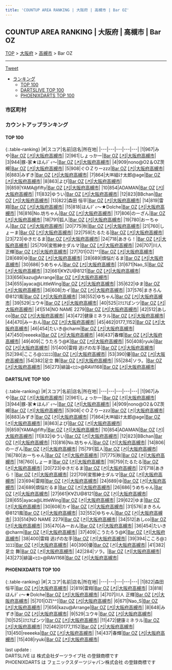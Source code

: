 ```yaml
---
title: 'COUNTUP AREA RANKING | 大阪府 | 高槻市 | Bar OZ'
---
```

## COUNTUP AREA RANKING | 大阪府 | 高槻市 | Bar OZ

[TOP](/darts/rank/) > [大阪府](/darts/rank/大阪府/) > [高槻市](/darts/rank/大阪府/高槻市/) > Bar OZ

___

<a href="https://twitter.com/share?ref_src=twsrc%5Etfw" data-text="COUNTUP AREA RANKING | 大阪府高槻市Bar OZ" class="twitter-share-button" data-hashtags="DARTSLIVE,PHOENIXDARTS,darts,ダーツ" data-show-count="false">Tweet</a>

* [ランキング](#カウントアップランキング)
    * [TOP 100](#top-100)
    * [DARTSLIVE TOP 100](#dartslive-top-100)
    * [PHOENIXDARTS TOP 100](#phoenixdarts-top-100)

### 市区町村

<ul>

</ul>

### カウントアップランキング

#### TOP 100



{:.table-ranking}
|#|スコア|名前|店名|所在地|
|---|---|---|---|---|
|1|967|<span class="rank-name-dl">みや</span>|<a href="/darts/rank/shops/0668b9bd9be015fa0d9b047a20a7ba1e.html">Bar OZ</a> <a href="https://search.dartslive.com/jp/shop/0668b9bd9be015fa0d9b047a20a7ba1e">[↗]</a>|<a href="/darts/rank/大阪府/高槻市">大阪府高槻市</a>|
|2|961|<span class="rank-name-dl">しょっかー</span>|<a href="/darts/rank/shops/0668b9bd9be015fa0d9b047a20a7ba1e.html">Bar OZ</a> <a href="https://search.dartslive.com/jp/shop/0668b9bd9be015fa0d9b047a20a7ba1e">[↗]</a>|<a href="/darts/rank/大阪府/高槻市">大阪府高槻市</a>|
|3|944|<span class="rank-name-dl">豚-家★ほんﾃﾞｨ～</span>|<a href="/darts/rank/shops/0668b9bd9be015fa0d9b047a20a7ba1e.html">Bar OZ</a> <a href="https://search.dartslive.com/jp/shop/0668b9bd9be015fa0d9b047a20a7ba1e">[↗]</a>|<a href="/darts/rank/大阪府/高槻市">大阪府高槻市</a>|
|4|909|<span class="rank-name-dl">nono@O2＆OZ茨槻</span>|<a href="/darts/rank/shops/0668b9bd9be015fa0d9b047a20a7ba1e.html">Bar OZ</a> <a href="https://search.dartslive.com/jp/shop/0668b9bd9be015fa0d9b047a20a7ba1e">[↗]</a>|<a href="/darts/rank/大阪府/高槻市">大阪府高槻市</a>|
|5|908|<span class="rank-name-dl">ぐＯＺりーzzz</span>|<a href="/darts/rank/shops/0668b9bd9be015fa0d9b047a20a7ba1e.html">Bar OZ</a> <a href="https://search.dartslive.com/jp/shop/0668b9bd9be015fa0d9b047a20a7ba1e">[↗]</a>|<a href="/darts/rank/大阪府/高槻市">大阪府高槻市</a>|
|6|883|<span class="rank-name-dl">みずき</span>|<a href="/darts/rank/shops/0668b9bd9be015fa0d9b047a20a7ba1e.html">Bar OZ</a> <a href="https://search.dartslive.com/jp/shop/0668b9bd9be015fa0d9b047a20a7ba1e">[↗]</a>|<a href="/darts/rank/大阪府/高槻市">大阪府高槻市</a>|
|7|864|<span class="rank-name-dl">大襾組け太郎@age</span>|<a href="/darts/rank/shops/0668b9bd9be015fa0d9b047a20a7ba1e.html">Bar OZ</a> <a href="https://search.dartslive.com/jp/shop/0668b9bd9be015fa0d9b047a20a7ba1e">[↗]</a>|<a href="/darts/rank/大阪府/高槻市">大阪府高槻市</a>|
|8|863|<span class="rank-name-dl">よぴ</span>|<a href="/darts/rank/shops/0668b9bd9be015fa0d9b047a20a7ba1e.html">Bar OZ</a> <a href="https://search.dartslive.com/jp/shop/0668b9bd9be015fa0d9b047a20a7ba1e">[↗]</a>|<a href="/darts/rank/大阪府/高槻市">大阪府高槻市</a>|
|9|859|<span class="rank-name-dl">YAMA@fifty</span>|<a href="/darts/rank/shops/0668b9bd9be015fa0d9b047a20a7ba1e.html">Bar OZ</a> <a href="https://search.dartslive.com/jp/shop/0668b9bd9be015fa0d9b047a20a7ba1e">[↗]</a>|<a href="/darts/rank/大阪府/高槻市">大阪府高槻市</a>|
|10|854|<span class="rank-name-dl">ADAMAN</span>|<a href="/darts/rank/shops/0668b9bd9be015fa0d9b047a20a7ba1e.html">Bar OZ</a> <a href="https://search.dartslive.com/jp/shop/0668b9bd9be015fa0d9b047a20a7ba1e">[↗]</a>|<a href="/darts/rank/大阪府/高槻市">大阪府高槻市</a>|
|11|832|<span class="rank-name-dl">ゆうい</span>|<a href="/darts/rank/shops/0668b9bd9be015fa0d9b047a20a7ba1e.html">Bar OZ</a> <a href="https://search.dartslive.com/jp/shop/0668b9bd9be015fa0d9b047a20a7ba1e">[↗]</a>|<a href="/darts/rank/大阪府/高槻市">大阪府高槻市</a>|
|12|823|<span class="rank-name-dl">BBchan</span>|<a href="/darts/rank/shops/0668b9bd9be015fa0d9b047a20a7ba1e.html">Bar OZ</a> <a href="https://search.dartslive.com/jp/shop/0668b9bd9be015fa0d9b047a20a7ba1e">[↗]</a>|<a href="/darts/rank/大阪府/高槻市">大阪府高槻市</a>|
|13|822|<span class="rank-name-pd"><span class="pro-icon-pd"></span>森田 恒平</span>|<a href="/darts/rank/shops/69626.html">Bar OZ</a> <a href="https://vs.phoenixdarts.com/jp/shop/shopDetailInfo/s_69626?s_seq=69626">[↗]</a>|<a href="/darts/rank/大阪府/高槻市">大阪府高槻市</a>|
|14|819|<span class="rank-name-pd">雷翔</span>|<a href="/darts/rank/shops/69626.html">Bar OZ</a> <a href="https://vs.phoenixdarts.com/jp/shop/shopDetailInfo/s_69626?s_seq=69626">[↗]</a>|<a href="/darts/rank/大阪府/高槻市">大阪府高槻市</a>|
|15|818|<span class="rank-name-pd">ほんﾃﾞｨ～★Dolche</span>|<a href="/darts/rank/shops/69626.html">Bar OZ</a> <a href="https://vs.phoenixdarts.com/jp/shop/shopDetailInfo/s_69626?s_seq=69626">[↗]</a>|<a href="/darts/rank/大阪府/高槻市">大阪府高槻市</a>|
|16|816|<span class="rank-name-dl">No.坊ちゃん</span>|<a href="/darts/rank/shops/0668b9bd9be015fa0d9b047a20a7ba1e.html">Bar OZ</a> <a href="https://search.dartslive.com/jp/shop/0668b9bd9be015fa0d9b047a20a7ba1e">[↗]</a>|<a href="/darts/rank/大阪府/高槻市">大阪府高槻市</a>|
|17|806|<span class="rank-name-dl">のーざん</span>|<a href="/darts/rank/shops/0668b9bd9be015fa0d9b047a20a7ba1e.html">Bar OZ</a> <a href="https://search.dartslive.com/jp/shop/0668b9bd9be015fa0d9b047a20a7ba1e">[↗]</a>|<a href="/darts/rank/大阪府/高槻市">大阪府高槻市</a>|
|18|791|<span class="rank-name-dl">狐人</span>|<a href="/darts/rank/shops/0668b9bd9be015fa0d9b047a20a7ba1e.html">Bar OZ</a> <a href="https://search.dartslive.com/jp/shop/0668b9bd9be015fa0d9b047a20a7ba1e">[↗]</a>|<a href="/darts/rank/大阪府/高槻市">大阪府高槻市</a>|
|19|780|<span class="rank-name-dl">おーちゃん</span>|<a href="/darts/rank/shops/0668b9bd9be015fa0d9b047a20a7ba1e.html">Bar OZ</a> <a href="https://search.dartslive.com/jp/shop/0668b9bd9be015fa0d9b047a20a7ba1e">[↗]</a>|<a href="/darts/rank/大阪府/高槻市">大阪府高槻市</a>|
|20|775|<span class="rank-name-dl">秋</span>|<a href="/darts/rank/shops/0668b9bd9be015fa0d9b047a20a7ba1e.html">Bar OZ</a> <a href="https://search.dartslive.com/jp/shop/0668b9bd9be015fa0d9b047a20a7ba1e">[↗]</a>|<a href="/darts/rank/大阪府/高槻市">大阪府高槻市</a>|
|21|760|<span class="rank-name-dl">しょーま</span>|<a href="/darts/rank/shops/0668b9bd9be015fa0d9b047a20a7ba1e.html">Bar OZ</a> <a href="https://search.dartslive.com/jp/shop/0668b9bd9be015fa0d9b047a20a7ba1e">[↗]</a>|<a href="/darts/rank/大阪府/高槻市">大阪府高槻市</a>|
|22|759|<span class="rank-name-dl">たるたる</span>|<a href="/darts/rank/shops/0668b9bd9be015fa0d9b047a20a7ba1e.html">Bar OZ</a> <a href="https://search.dartslive.com/jp/shop/0668b9bd9be015fa0d9b047a20a7ba1e">[↗]</a>|<a href="/darts/rank/大阪府/高槻市">大阪府高槻市</a>|
|23|723|<span class="rank-name-dl">ゆきだるま</span>|<a href="/darts/rank/shops/0668b9bd9be015fa0d9b047a20a7ba1e.html">Bar OZ</a> <a href="https://search.dartslive.com/jp/shop/0668b9bd9be015fa0d9b047a20a7ba1e">[↗]</a>|<a href="/darts/rank/大阪府/高槻市">大阪府高槻市</a>|
|24|718|<span class="rank-name-dl">あきら！</span>|<a href="/darts/rank/shops/0668b9bd9be015fa0d9b047a20a7ba1e.html">Bar OZ</a> <a href="https://search.dartslive.com/jp/shop/0668b9bd9be015fa0d9b047a20a7ba1e">[↗]</a>|<a href="/darts/rank/大阪府/高槻市">大阪府高槻市</a>|
|25|709|<span class="rank-name-dl">変態紳士ダルマ</span>|<a href="/darts/rank/shops/0668b9bd9be015fa0d9b047a20a7ba1e.html">Bar OZ</a> <a href="https://search.dartslive.com/jp/shop/0668b9bd9be015fa0d9b047a20a7ba1e">[↗]</a>|<a href="/darts/rank/大阪府/高槻市">大阪府高槻市</a>|
|26|707|<span class="rank-name-pd"><span class="pro-icon-pd"></span>川人 正輝</span>|<a href="/darts/rank/shops/69626.html">Bar OZ</a> <a href="https://vs.phoenixdarts.com/jp/shop/shopDetailInfo/s_69626?s_seq=69626">[↗]</a>|<a href="/darts/rank/大阪府/高槻市">大阪府高槻市</a>|
|27|701|<span class="rank-name-pd">OZ[^^]</span>|<a href="/darts/rank/shops/69626.html">Bar OZ</a> <a href="https://vs.phoenixdarts.com/jp/shop/shopDetailInfo/s_69626?s_seq=69626">[↗]</a>|<a href="/darts/rank/大阪府/高槻市">大阪府高槻市</a>|
|28|689|<span class="rank-name-dl">ゆ</span>|<a href="/darts/rank/shops/0668b9bd9be015fa0d9b047a20a7ba1e.html">Bar OZ</a> <a href="https://search.dartslive.com/jp/shop/0668b9bd9be015fa0d9b047a20a7ba1e">[↗]</a>|<a href="/darts/rank/大阪府/高槻市">大阪府高槻市</a>|
|28|689|<span class="rank-name-dl">煩悩だるま</span>|<a href="/darts/rank/shops/0668b9bd9be015fa0d9b047a20a7ba1e.html">Bar OZ</a> <a href="https://search.dartslive.com/jp/shop/0668b9bd9be015fa0d9b047a20a7ba1e">[↗]</a>|<a href="/darts/rank/大阪府/高槻市">大阪府高槻市</a>|
|30|686|<span class="rank-name-dl">うめちゃん</span>|<a href="/darts/rank/shops/0668b9bd9be015fa0d9b047a20a7ba1e.html">Bar OZ</a> <a href="https://search.dartslive.com/jp/shop/0668b9bd9be015fa0d9b047a20a7ba1e">[↗]</a>|<a href="/darts/rank/大阪府/高槻市">大阪府高槻市</a>|
|31|671|<span class="rank-name-pd">Nao_S</span>|<a href="/darts/rank/shops/69626.html">Bar OZ</a> <a href="https://vs.phoenixdarts.com/jp/shop/shopDetailInfo/s_69626?s_seq=69626">[↗]</a>|<a href="/darts/rank/大阪府/高槻市">大阪府高槻市</a>|
|32|661|<span class="rank-name-dl">K∀ZU@8121</span>|<a href="/darts/rank/shops/0668b9bd9be015fa0d9b047a20a7ba1e.html">Bar OZ</a> <a href="https://search.dartslive.com/jp/shop/0668b9bd9be015fa0d9b047a20a7ba1e">[↗]</a>|<a href="/darts/rank/大阪府/高槻市">大阪府高槻市</a>|
|33|656|<span class="rank-name-pd">kazu@Arrange</span>|<a href="/darts/rank/shops/69626.html">Bar OZ</a> <a href="https://vs.phoenixdarts.com/jp/shop/shopDetailInfo/s_69626?s_seq=69626">[↗]</a>|<a href="/darts/rank/大阪府/高槻市">大阪府高槻市</a>|
|34|655|<span class="rank-name-dl">ayaca@LittleWing</span>|<a href="/darts/rank/shops/0668b9bd9be015fa0d9b047a20a7ba1e.html">Bar OZ</a> <a href="https://search.dartslive.com/jp/shop/0668b9bd9be015fa0d9b047a20a7ba1e">[↗]</a>|<a href="/darts/rank/大阪府/高槻市">大阪府高槻市</a>|
|35|622|<span class="rank-name-dl">ゆま</span>|<a href="/darts/rank/shops/0668b9bd9be015fa0d9b047a20a7ba1e.html">Bar OZ</a> <a href="https://search.dartslive.com/jp/shop/0668b9bd9be015fa0d9b047a20a7ba1e">[↗]</a>|<a href="/darts/rank/大阪府/高槻市">大阪府高槻市</a>|
|36|608|<span class="rank-name-dl">カイ</span>|<a href="/darts/rank/shops/0668b9bd9be015fa0d9b047a20a7ba1e.html">Bar OZ</a> <a href="https://search.dartslive.com/jp/shop/0668b9bd9be015fa0d9b047a20a7ba1e">[↗]</a>|<a href="/darts/rank/大阪府/高槻市">大阪府高槻市</a>|
|37|576|<span class="rank-name-dl">まきろん@8121風</span>|<a href="/darts/rank/shops/0668b9bd9be015fa0d9b047a20a7ba1e.html">Bar OZ</a> <a href="https://search.dartslive.com/jp/shop/0668b9bd9be015fa0d9b047a20a7ba1e">[↗]</a>|<a href="/darts/rank/大阪府/高槻市">大阪府高槻市</a>|
|38|552|<span class="rank-name-dl">ゆちゃん</span>|<a href="/darts/rank/shops/0668b9bd9be015fa0d9b047a20a7ba1e.html">Bar OZ</a> <a href="https://search.dartslive.com/jp/shop/0668b9bd9be015fa0d9b047a20a7ba1e">[↗]</a>|<a href="/darts/rank/大阪府/高槻市">大阪府高槻市</a>|
|39|529|<span class="rank-name-pd">ユウキ</span>|<a href="/darts/rank/shops/69626.html">Bar OZ</a> <a href="https://vs.phoenixdarts.com/jp/shop/shopDetailInfo/s_69626?s_seq=69626">[↗]</a>|<a href="/darts/rank/大阪府/高槻市">大阪府高槻市</a>|
|40|525|<span class="rank-name-pd">ｽｸｴｱぱンツ</span>|<a href="/darts/rank/shops/69626.html">Bar OZ</a> <a href="https://vs.phoenixdarts.com/jp/shop/shopDetailInfo/s_69626?s_seq=69626">[↗]</a>|<a href="/darts/rank/大阪府/高槻市">大阪府高槻市</a>|
|41|514|<span class="rank-name-dl">NO NAME 2279</span>|<a href="/darts/rank/shops/0668b9bd9be015fa0d9b047a20a7ba1e.html">Bar OZ</a> <a href="https://search.dartslive.com/jp/shop/0668b9bd9be015fa0d9b047a20a7ba1e">[↗]</a>|<a href="/darts/rank/大阪府/高槻市">大阪府高槻市</a>|
|42|512|<span class="rank-name-dl">あしco</span>|<a href="/darts/rank/shops/0668b9bd9be015fa0d9b047a20a7ba1e.html">Bar OZ</a> <a href="https://search.dartslive.com/jp/shop/0668b9bd9be015fa0d9b047a20a7ba1e">[↗]</a>|<a href="/darts/rank/大阪府/高槻市">大阪府高槻市</a>|
|43|472|<span class="rank-name-pd">健康ミネラル</span>|<a href="/darts/rank/shops/69626.html">Bar OZ</a> <a href="https://vs.phoenixdarts.com/jp/shop/shopDetailInfo/s_69626?s_seq=69626">[↗]</a>|<a href="/darts/rank/大阪府/高槻市">大阪府高槻市</a>|
|44|470|<span class="rank-name-dl">みーおん</span>|<a href="/darts/rank/shops/0668b9bd9be015fa0d9b047a20a7ba1e.html">Bar OZ</a> <a href="https://search.dartslive.com/jp/shop/0668b9bd9be015fa0d9b047a20a7ba1e">[↗]</a>|<a href="/darts/rank/大阪府/高槻市">大阪府高槻市</a>|
|45|462|<span class="rank-name-pd">0177_1152</span>|<a href="/darts/rank/shops/69626.html">Bar OZ</a> <a href="https://vs.phoenixdarts.com/jp/shop/shopDetailInfo/s_69626?s_seq=69626">[↗]</a>|<a href="/darts/rank/大阪府/高槻市">大阪府高槻市</a>|
|46|454|<span class="rank-name-dl">たいき@charm</span>|<a href="/darts/rank/shops/0668b9bd9be015fa0d9b047a20a7ba1e.html">Bar OZ</a> <a href="https://search.dartslive.com/jp/shop/0668b9bd9be015fa0d9b047a20a7ba1e">[↗]</a>|<a href="/darts/rank/大阪府/高槻市">大阪府高槻市</a>|
|47|450|<span class="rank-name-pd">reeeeka</span>|<a href="/darts/rank/shops/69626.html">Bar OZ</a> <a href="https://vs.phoenixdarts.com/jp/shop/shopDetailInfo/s_69626?s_seq=69626">[↗]</a>|<a href="/darts/rank/大阪府/高槻市">大阪府高槻市</a>|
|48|437|<span class="rank-name-pd">春輝</span>|<a href="/darts/rank/shops/69626.html">Bar OZ</a> <a href="https://vs.phoenixdarts.com/jp/shop/shopDetailInfo/s_69626?s_seq=69626">[↗]</a>|<a href="/darts/rank/大阪府/高槻市">大阪府高槻市</a>|
|49|409|<span class="rank-name-dl">こうたろう@K</span>|<a href="/darts/rank/shops/0668b9bd9be015fa0d9b047a20a7ba1e.html">Bar OZ</a> <a href="https://search.dartslive.com/jp/shop/0668b9bd9be015fa0d9b047a20a7ba1e">[↗]</a>|<a href="/darts/rank/大阪府/高槻市">大阪府高槻市</a>|
|50|408|<span class="rank-name-pd">ryuki</span>|<a href="/darts/rank/shops/69626.html">Bar OZ</a> <a href="https://vs.phoenixdarts.com/jp/shop/shopDetailInfo/s_69626?s_seq=69626">[↗]</a>|<a href="/darts/rank/大阪府/高槻市">大阪府高槻市</a>|
|51|400|<span class="rank-name-dl">雷翔 逃げの左手</span>|<a href="/darts/rank/shops/0668b9bd9be015fa0d9b047a20a7ba1e.html">Bar OZ</a> <a href="https://search.dartslive.com/jp/shop/0668b9bd9be015fa0d9b047a20a7ba1e">[↗]</a>|<a href="/darts/rank/大阪府/高槻市">大阪府高槻市</a>|
|52|394|<span class="rank-name-dl">こころ@ｺｺﾛｺｺ</span>|<a href="/darts/rank/shops/0668b9bd9be015fa0d9b047a20a7ba1e.html">Bar OZ</a> <a href="https://search.dartslive.com/jp/shop/0668b9bd9be015fa0d9b047a20a7ba1e">[↗]</a>|<a href="/darts/rank/大阪府/高槻市">大阪府高槻市</a>|
|53|390|<span class="rank-name-dl">優</span>|<a href="/darts/rank/shops/0668b9bd9be015fa0d9b047a20a7ba1e.html">Bar OZ</a> <a href="https://search.dartslive.com/jp/shop/0668b9bd9be015fa0d9b047a20a7ba1e">[↗]</a>|<a href="/darts/rank/大阪府/高槻市">大阪府高槻市</a>|
|54|382|<span class="rank-name-dl">足立 舞</span>|<a href="/darts/rank/shops/0668b9bd9be015fa0d9b047a20a7ba1e.html">Bar OZ</a> <a href="https://search.dartslive.com/jp/shop/0668b9bd9be015fa0d9b047a20a7ba1e">[↗]</a>|<a href="/darts/rank/大阪府/高槻市">大阪府高槻市</a>|
|55|284|<span class="rank-name-dl">ソラ。</span>|<a href="/darts/rank/shops/0668b9bd9be015fa0d9b047a20a7ba1e.html">Bar OZ</a> <a href="https://search.dartslive.com/jp/shop/0668b9bd9be015fa0d9b047a20a7ba1e">[↗]</a>|<a href="/darts/rank/大阪府/高槻市">大阪府高槻市</a>|
|56|273|<span class="rank-name-dl">緋論&lt;ﾋﾛ&gt;@RAVI168</span>|<a href="/darts/rank/shops/0668b9bd9be015fa0d9b047a20a7ba1e.html">Bar OZ</a> <a href="https://search.dartslive.com/jp/shop/0668b9bd9be015fa0d9b047a20a7ba1e">[↗]</a>|<a href="/darts/rank/大阪府/高槻市">大阪府高槻市</a>|


#### DARTSLIVE TOP 100



{:.table-ranking}
|#|スコア|名前|店名|所在地|
|---|---|---|---|---|
|1|967|<span class="rank-name-dl">みや</span>|<a href="/darts/rank/shops/0668b9bd9be015fa0d9b047a20a7ba1e.html">Bar OZ</a> <a href="https://search.dartslive.com/jp/shop/0668b9bd9be015fa0d9b047a20a7ba1e">[↗]</a>|<a href="/darts/rank/大阪府/高槻市">大阪府高槻市</a>|
|2|961|<span class="rank-name-dl">しょっかー</span>|<a href="/darts/rank/shops/0668b9bd9be015fa0d9b047a20a7ba1e.html">Bar OZ</a> <a href="https://search.dartslive.com/jp/shop/0668b9bd9be015fa0d9b047a20a7ba1e">[↗]</a>|<a href="/darts/rank/大阪府/高槻市">大阪府高槻市</a>|
|3|944|<span class="rank-name-dl">豚-家★ほんﾃﾞｨ～</span>|<a href="/darts/rank/shops/0668b9bd9be015fa0d9b047a20a7ba1e.html">Bar OZ</a> <a href="https://search.dartslive.com/jp/shop/0668b9bd9be015fa0d9b047a20a7ba1e">[↗]</a>|<a href="/darts/rank/大阪府/高槻市">大阪府高槻市</a>|
|4|909|<span class="rank-name-dl">nono@O2＆OZ茨槻</span>|<a href="/darts/rank/shops/0668b9bd9be015fa0d9b047a20a7ba1e.html">Bar OZ</a> <a href="https://search.dartslive.com/jp/shop/0668b9bd9be015fa0d9b047a20a7ba1e">[↗]</a>|<a href="/darts/rank/大阪府/高槻市">大阪府高槻市</a>|
|5|908|<span class="rank-name-dl">ぐＯＺりーzzz</span>|<a href="/darts/rank/shops/0668b9bd9be015fa0d9b047a20a7ba1e.html">Bar OZ</a> <a href="https://search.dartslive.com/jp/shop/0668b9bd9be015fa0d9b047a20a7ba1e">[↗]</a>|<a href="/darts/rank/大阪府/高槻市">大阪府高槻市</a>|
|6|883|<span class="rank-name-dl">みずき</span>|<a href="/darts/rank/shops/0668b9bd9be015fa0d9b047a20a7ba1e.html">Bar OZ</a> <a href="https://search.dartslive.com/jp/shop/0668b9bd9be015fa0d9b047a20a7ba1e">[↗]</a>|<a href="/darts/rank/大阪府/高槻市">大阪府高槻市</a>|
|7|864|<span class="rank-name-dl">大襾組け太郎@age</span>|<a href="/darts/rank/shops/0668b9bd9be015fa0d9b047a20a7ba1e.html">Bar OZ</a> <a href="https://search.dartslive.com/jp/shop/0668b9bd9be015fa0d9b047a20a7ba1e">[↗]</a>|<a href="/darts/rank/大阪府/高槻市">大阪府高槻市</a>|
|8|863|<span class="rank-name-dl">よぴ</span>|<a href="/darts/rank/shops/0668b9bd9be015fa0d9b047a20a7ba1e.html">Bar OZ</a> <a href="https://search.dartslive.com/jp/shop/0668b9bd9be015fa0d9b047a20a7ba1e">[↗]</a>|<a href="/darts/rank/大阪府/高槻市">大阪府高槻市</a>|
|9|859|<span class="rank-name-dl">YAMA@fifty</span>|<a href="/darts/rank/shops/0668b9bd9be015fa0d9b047a20a7ba1e.html">Bar OZ</a> <a href="https://search.dartslive.com/jp/shop/0668b9bd9be015fa0d9b047a20a7ba1e">[↗]</a>|<a href="/darts/rank/大阪府/高槻市">大阪府高槻市</a>|
|10|854|<span class="rank-name-dl">ADAMAN</span>|<a href="/darts/rank/shops/0668b9bd9be015fa0d9b047a20a7ba1e.html">Bar OZ</a> <a href="https://search.dartslive.com/jp/shop/0668b9bd9be015fa0d9b047a20a7ba1e">[↗]</a>|<a href="/darts/rank/大阪府/高槻市">大阪府高槻市</a>|
|11|832|<span class="rank-name-dl">ゆうい</span>|<a href="/darts/rank/shops/0668b9bd9be015fa0d9b047a20a7ba1e.html">Bar OZ</a> <a href="https://search.dartslive.com/jp/shop/0668b9bd9be015fa0d9b047a20a7ba1e">[↗]</a>|<a href="/darts/rank/大阪府/高槻市">大阪府高槻市</a>|
|12|823|<span class="rank-name-dl">BBchan</span>|<a href="/darts/rank/shops/0668b9bd9be015fa0d9b047a20a7ba1e.html">Bar OZ</a> <a href="https://search.dartslive.com/jp/shop/0668b9bd9be015fa0d9b047a20a7ba1e">[↗]</a>|<a href="/darts/rank/大阪府/高槻市">大阪府高槻市</a>|
|13|816|<span class="rank-name-dl">No.坊ちゃん</span>|<a href="/darts/rank/shops/0668b9bd9be015fa0d9b047a20a7ba1e.html">Bar OZ</a> <a href="https://search.dartslive.com/jp/shop/0668b9bd9be015fa0d9b047a20a7ba1e">[↗]</a>|<a href="/darts/rank/大阪府/高槻市">大阪府高槻市</a>|
|14|806|<span class="rank-name-dl">のーざん</span>|<a href="/darts/rank/shops/0668b9bd9be015fa0d9b047a20a7ba1e.html">Bar OZ</a> <a href="https://search.dartslive.com/jp/shop/0668b9bd9be015fa0d9b047a20a7ba1e">[↗]</a>|<a href="/darts/rank/大阪府/高槻市">大阪府高槻市</a>|
|15|791|<span class="rank-name-dl">狐人</span>|<a href="/darts/rank/shops/0668b9bd9be015fa0d9b047a20a7ba1e.html">Bar OZ</a> <a href="https://search.dartslive.com/jp/shop/0668b9bd9be015fa0d9b047a20a7ba1e">[↗]</a>|<a href="/darts/rank/大阪府/高槻市">大阪府高槻市</a>|
|16|780|<span class="rank-name-dl">おーちゃん</span>|<a href="/darts/rank/shops/0668b9bd9be015fa0d9b047a20a7ba1e.html">Bar OZ</a> <a href="https://search.dartslive.com/jp/shop/0668b9bd9be015fa0d9b047a20a7ba1e">[↗]</a>|<a href="/darts/rank/大阪府/高槻市">大阪府高槻市</a>|
|17|775|<span class="rank-name-dl">秋</span>|<a href="/darts/rank/shops/0668b9bd9be015fa0d9b047a20a7ba1e.html">Bar OZ</a> <a href="https://search.dartslive.com/jp/shop/0668b9bd9be015fa0d9b047a20a7ba1e">[↗]</a>|<a href="/darts/rank/大阪府/高槻市">大阪府高槻市</a>|
|18|760|<span class="rank-name-dl">しょーま</span>|<a href="/darts/rank/shops/0668b9bd9be015fa0d9b047a20a7ba1e.html">Bar OZ</a> <a href="https://search.dartslive.com/jp/shop/0668b9bd9be015fa0d9b047a20a7ba1e">[↗]</a>|<a href="/darts/rank/大阪府/高槻市">大阪府高槻市</a>|
|19|759|<span class="rank-name-dl">たるたる</span>|<a href="/darts/rank/shops/0668b9bd9be015fa0d9b047a20a7ba1e.html">Bar OZ</a> <a href="https://search.dartslive.com/jp/shop/0668b9bd9be015fa0d9b047a20a7ba1e">[↗]</a>|<a href="/darts/rank/大阪府/高槻市">大阪府高槻市</a>|
|20|723|<span class="rank-name-dl">ゆきだるま</span>|<a href="/darts/rank/shops/0668b9bd9be015fa0d9b047a20a7ba1e.html">Bar OZ</a> <a href="https://search.dartslive.com/jp/shop/0668b9bd9be015fa0d9b047a20a7ba1e">[↗]</a>|<a href="/darts/rank/大阪府/高槻市">大阪府高槻市</a>|
|21|718|<span class="rank-name-dl">あきら！</span>|<a href="/darts/rank/shops/0668b9bd9be015fa0d9b047a20a7ba1e.html">Bar OZ</a> <a href="https://search.dartslive.com/jp/shop/0668b9bd9be015fa0d9b047a20a7ba1e">[↗]</a>|<a href="/darts/rank/大阪府/高槻市">大阪府高槻市</a>|
|22|709|<span class="rank-name-dl">変態紳士ダルマ</span>|<a href="/darts/rank/shops/0668b9bd9be015fa0d9b047a20a7ba1e.html">Bar OZ</a> <a href="https://search.dartslive.com/jp/shop/0668b9bd9be015fa0d9b047a20a7ba1e">[↗]</a>|<a href="/darts/rank/大阪府/高槻市">大阪府高槻市</a>|
|23|694|<span class="rank-name-dl">雷翔</span>|<a href="/darts/rank/shops/0668b9bd9be015fa0d9b047a20a7ba1e.html">Bar OZ</a> <a href="https://search.dartslive.com/jp/shop/0668b9bd9be015fa0d9b047a20a7ba1e">[↗]</a>|<a href="/darts/rank/大阪府/高槻市">大阪府高槻市</a>|
|24|689|<span class="rank-name-dl">ゆ</span>|<a href="/darts/rank/shops/0668b9bd9be015fa0d9b047a20a7ba1e.html">Bar OZ</a> <a href="https://search.dartslive.com/jp/shop/0668b9bd9be015fa0d9b047a20a7ba1e">[↗]</a>|<a href="/darts/rank/大阪府/高槻市">大阪府高槻市</a>|
|24|689|<span class="rank-name-dl">煩悩だるま</span>|<a href="/darts/rank/shops/0668b9bd9be015fa0d9b047a20a7ba1e.html">Bar OZ</a> <a href="https://search.dartslive.com/jp/shop/0668b9bd9be015fa0d9b047a20a7ba1e">[↗]</a>|<a href="/darts/rank/大阪府/高槻市">大阪府高槻市</a>|
|26|686|<span class="rank-name-dl">うめちゃん</span>|<a href="/darts/rank/shops/0668b9bd9be015fa0d9b047a20a7ba1e.html">Bar OZ</a> <a href="https://search.dartslive.com/jp/shop/0668b9bd9be015fa0d9b047a20a7ba1e">[↗]</a>|<a href="/darts/rank/大阪府/高槻市">大阪府高槻市</a>|
|27|661|<span class="rank-name-dl">K∀ZU@8121</span>|<a href="/darts/rank/shops/0668b9bd9be015fa0d9b047a20a7ba1e.html">Bar OZ</a> <a href="https://search.dartslive.com/jp/shop/0668b9bd9be015fa0d9b047a20a7ba1e">[↗]</a>|<a href="/darts/rank/大阪府/高槻市">大阪府高槻市</a>|
|28|655|<span class="rank-name-dl">ayaca@LittleWing</span>|<a href="/darts/rank/shops/0668b9bd9be015fa0d9b047a20a7ba1e.html">Bar OZ</a> <a href="https://search.dartslive.com/jp/shop/0668b9bd9be015fa0d9b047a20a7ba1e">[↗]</a>|<a href="/darts/rank/大阪府/高槻市">大阪府高槻市</a>|
|29|622|<span class="rank-name-dl">ゆま</span>|<a href="/darts/rank/shops/0668b9bd9be015fa0d9b047a20a7ba1e.html">Bar OZ</a> <a href="https://search.dartslive.com/jp/shop/0668b9bd9be015fa0d9b047a20a7ba1e">[↗]</a>|<a href="/darts/rank/大阪府/高槻市">大阪府高槻市</a>|
|30|608|<span class="rank-name-dl">カイ</span>|<a href="/darts/rank/shops/0668b9bd9be015fa0d9b047a20a7ba1e.html">Bar OZ</a> <a href="https://search.dartslive.com/jp/shop/0668b9bd9be015fa0d9b047a20a7ba1e">[↗]</a>|<a href="/darts/rank/大阪府/高槻市">大阪府高槻市</a>|
|31|576|<span class="rank-name-dl">まきろん@8121風</span>|<a href="/darts/rank/shops/0668b9bd9be015fa0d9b047a20a7ba1e.html">Bar OZ</a> <a href="https://search.dartslive.com/jp/shop/0668b9bd9be015fa0d9b047a20a7ba1e">[↗]</a>|<a href="/darts/rank/大阪府/高槻市">大阪府高槻市</a>|
|32|552|<span class="rank-name-dl">ゆちゃん</span>|<a href="/darts/rank/shops/0668b9bd9be015fa0d9b047a20a7ba1e.html">Bar OZ</a> <a href="https://search.dartslive.com/jp/shop/0668b9bd9be015fa0d9b047a20a7ba1e">[↗]</a>|<a href="/darts/rank/大阪府/高槻市">大阪府高槻市</a>|
|33|514|<span class="rank-name-dl">NO NAME 2279</span>|<a href="/darts/rank/shops/0668b9bd9be015fa0d9b047a20a7ba1e.html">Bar OZ</a> <a href="https://search.dartslive.com/jp/shop/0668b9bd9be015fa0d9b047a20a7ba1e">[↗]</a>|<a href="/darts/rank/大阪府/高槻市">大阪府高槻市</a>|
|34|512|<span class="rank-name-dl">あしco</span>|<a href="/darts/rank/shops/0668b9bd9be015fa0d9b047a20a7ba1e.html">Bar OZ</a> <a href="https://search.dartslive.com/jp/shop/0668b9bd9be015fa0d9b047a20a7ba1e">[↗]</a>|<a href="/darts/rank/大阪府/高槻市">大阪府高槻市</a>|
|35|470|<span class="rank-name-dl">みーおん</span>|<a href="/darts/rank/shops/0668b9bd9be015fa0d9b047a20a7ba1e.html">Bar OZ</a> <a href="https://search.dartslive.com/jp/shop/0668b9bd9be015fa0d9b047a20a7ba1e">[↗]</a>|<a href="/darts/rank/大阪府/高槻市">大阪府高槻市</a>|
|36|454|<span class="rank-name-dl">たいき@charm</span>|<a href="/darts/rank/shops/0668b9bd9be015fa0d9b047a20a7ba1e.html">Bar OZ</a> <a href="https://search.dartslive.com/jp/shop/0668b9bd9be015fa0d9b047a20a7ba1e">[↗]</a>|<a href="/darts/rank/大阪府/高槻市">大阪府高槻市</a>|
|37|409|<span class="rank-name-dl">こうたろう@K</span>|<a href="/darts/rank/shops/0668b9bd9be015fa0d9b047a20a7ba1e.html">Bar OZ</a> <a href="https://search.dartslive.com/jp/shop/0668b9bd9be015fa0d9b047a20a7ba1e">[↗]</a>|<a href="/darts/rank/大阪府/高槻市">大阪府高槻市</a>|
|38|400|<span class="rank-name-dl">雷翔 逃げの左手</span>|<a href="/darts/rank/shops/0668b9bd9be015fa0d9b047a20a7ba1e.html">Bar OZ</a> <a href="https://search.dartslive.com/jp/shop/0668b9bd9be015fa0d9b047a20a7ba1e">[↗]</a>|<a href="/darts/rank/大阪府/高槻市">大阪府高槻市</a>|
|39|394|<span class="rank-name-dl">こころ@ｺｺﾛｺｺ</span>|<a href="/darts/rank/shops/0668b9bd9be015fa0d9b047a20a7ba1e.html">Bar OZ</a> <a href="https://search.dartslive.com/jp/shop/0668b9bd9be015fa0d9b047a20a7ba1e">[↗]</a>|<a href="/darts/rank/大阪府/高槻市">大阪府高槻市</a>|
|40|390|<span class="rank-name-dl">優</span>|<a href="/darts/rank/shops/0668b9bd9be015fa0d9b047a20a7ba1e.html">Bar OZ</a> <a href="https://search.dartslive.com/jp/shop/0668b9bd9be015fa0d9b047a20a7ba1e">[↗]</a>|<a href="/darts/rank/大阪府/高槻市">大阪府高槻市</a>|
|41|382|<span class="rank-name-dl">足立 舞</span>|<a href="/darts/rank/shops/0668b9bd9be015fa0d9b047a20a7ba1e.html">Bar OZ</a> <a href="https://search.dartslive.com/jp/shop/0668b9bd9be015fa0d9b047a20a7ba1e">[↗]</a>|<a href="/darts/rank/大阪府/高槻市">大阪府高槻市</a>|
|42|284|<span class="rank-name-dl">ソラ。</span>|<a href="/darts/rank/shops/0668b9bd9be015fa0d9b047a20a7ba1e.html">Bar OZ</a> <a href="https://search.dartslive.com/jp/shop/0668b9bd9be015fa0d9b047a20a7ba1e">[↗]</a>|<a href="/darts/rank/大阪府/高槻市">大阪府高槻市</a>|
|43|273|<span class="rank-name-dl">緋論&lt;ﾋﾛ&gt;@RAVI168</span>|<a href="/darts/rank/shops/0668b9bd9be015fa0d9b047a20a7ba1e.html">Bar OZ</a> <a href="https://search.dartslive.com/jp/shop/0668b9bd9be015fa0d9b047a20a7ba1e">[↗]</a>|<a href="/darts/rank/大阪府/高槻市">大阪府高槻市</a>|


#### PHOENIXDARTS TOP 100



{:.table-ranking}
|#|スコア|名前|店名|所在地|
|---|---|---|---|---|
|1|822|<span class="rank-name-pd"><span class="pro-icon-pd"></span>森田 恒平</span>|<a href="/darts/rank/shops/69626.html">Bar OZ</a> <a href="https://vs.phoenixdarts.com/jp/shop/shopDetailInfo/s_69626?s_seq=69626">[↗]</a>|<a href="/darts/rank/大阪府/高槻市">大阪府高槻市</a>|
|2|819|<span class="rank-name-pd">雷翔</span>|<a href="/darts/rank/shops/69626.html">Bar OZ</a> <a href="https://vs.phoenixdarts.com/jp/shop/shopDetailInfo/s_69626?s_seq=69626">[↗]</a>|<a href="/darts/rank/大阪府/高槻市">大阪府高槻市</a>|
|3|818|<span class="rank-name-pd">ほんﾃﾞｨ～★Dolche</span>|<a href="/darts/rank/shops/69626.html">Bar OZ</a> <a href="https://vs.phoenixdarts.com/jp/shop/shopDetailInfo/s_69626?s_seq=69626">[↗]</a>|<a href="/darts/rank/大阪府/高槻市">大阪府高槻市</a>|
|4|707|<span class="rank-name-pd"><span class="pro-icon-pd"></span>川人 正輝</span>|<a href="/darts/rank/shops/69626.html">Bar OZ</a> <a href="https://vs.phoenixdarts.com/jp/shop/shopDetailInfo/s_69626?s_seq=69626">[↗]</a>|<a href="/darts/rank/大阪府/高槻市">大阪府高槻市</a>|
|5|701|<span class="rank-name-pd">OZ[^^]</span>|<a href="/darts/rank/shops/69626.html">Bar OZ</a> <a href="https://vs.phoenixdarts.com/jp/shop/shopDetailInfo/s_69626?s_seq=69626">[↗]</a>|<a href="/darts/rank/大阪府/高槻市">大阪府高槻市</a>|
|6|671|<span class="rank-name-pd">Nao_S</span>|<a href="/darts/rank/shops/69626.html">Bar OZ</a> <a href="https://vs.phoenixdarts.com/jp/shop/shopDetailInfo/s_69626?s_seq=69626">[↗]</a>|<a href="/darts/rank/大阪府/高槻市">大阪府高槻市</a>|
|7|656|<span class="rank-name-pd">kazu@Arrange</span>|<a href="/darts/rank/shops/69626.html">Bar OZ</a> <a href="https://vs.phoenixdarts.com/jp/shop/shopDetailInfo/s_69626?s_seq=69626">[↗]</a>|<a href="/darts/rank/大阪府/高槻市">大阪府高槻市</a>|
|8|648|<span class="rank-name-pd">みずき</span>|<a href="/darts/rank/shops/69626.html">Bar OZ</a> <a href="https://vs.phoenixdarts.com/jp/shop/shopDetailInfo/s_69626?s_seq=69626">[↗]</a>|<a href="/darts/rank/大阪府/高槻市">大阪府高槻市</a>|
|9|529|<span class="rank-name-pd">ユウキ</span>|<a href="/darts/rank/shops/69626.html">Bar OZ</a> <a href="https://vs.phoenixdarts.com/jp/shop/shopDetailInfo/s_69626?s_seq=69626">[↗]</a>|<a href="/darts/rank/大阪府/高槻市">大阪府高槻市</a>|
|10|525|<span class="rank-name-pd">ｽｸｴｱぱンツ</span>|<a href="/darts/rank/shops/69626.html">Bar OZ</a> <a href="https://vs.phoenixdarts.com/jp/shop/shopDetailInfo/s_69626?s_seq=69626">[↗]</a>|<a href="/darts/rank/大阪府/高槻市">大阪府高槻市</a>|
|11|472|<span class="rank-name-pd">健康ミネラル</span>|<a href="/darts/rank/shops/69626.html">Bar OZ</a> <a href="https://vs.phoenixdarts.com/jp/shop/shopDetailInfo/s_69626?s_seq=69626">[↗]</a>|<a href="/darts/rank/大阪府/高槻市">大阪府高槻市</a>|
|12|462|<span class="rank-name-pd">0177_1152</span>|<a href="/darts/rank/shops/69626.html">Bar OZ</a> <a href="https://vs.phoenixdarts.com/jp/shop/shopDetailInfo/s_69626?s_seq=69626">[↗]</a>|<a href="/darts/rank/大阪府/高槻市">大阪府高槻市</a>|
|13|450|<span class="rank-name-pd">reeeeka</span>|<a href="/darts/rank/shops/69626.html">Bar OZ</a> <a href="https://vs.phoenixdarts.com/jp/shop/shopDetailInfo/s_69626?s_seq=69626">[↗]</a>|<a href="/darts/rank/大阪府/高槻市">大阪府高槻市</a>|
|14|437|<span class="rank-name-pd">春輝</span>|<a href="/darts/rank/shops/69626.html">Bar OZ</a> <a href="https://vs.phoenixdarts.com/jp/shop/shopDetailInfo/s_69626?s_seq=69626">[↗]</a>|<a href="/darts/rank/大阪府/高槻市">大阪府高槻市</a>|
|15|408|<span class="rank-name-pd">ryuki</span>|<a href="/darts/rank/shops/69626.html">Bar OZ</a> <a href="https://vs.phoenixdarts.com/jp/shop/shopDetailInfo/s_69626?s_seq=69626">[↗]</a>|<a href="/darts/rank/大阪府/高槻市">大阪府高槻市</a>|


<div class="footer border-top border-gray-light mt-5 pt-3 text-right text-gray">
    last update : <span style="font-weight: italic" id="foot_last_modified"></span><br />
    DARTSLIVE は 株式会社ダーツライブ社 の登録商標です<br />
    PHOENIXDARTS は フェニックスダーツジャパン株式会社 の登録商標です<br />
</div>

<script src="https://cdnjs.cloudflare.com/ajax/libs/jquery.tablesorter/2.31.3/js/jquery.tablesorter.min.js" integrity="sha512-qzgd5cYSZcosqpzpn7zF2ZId8f/8CHmFKZ8j7mU4OUXTNRd5g+ZHBPsgKEwoqxCtdQvExE5LprwwPAgoicguNg==" crossorigin="anonymous" referrerpolicy="no-referrer"></script>
<link rel="stylesheet" href="https://cdnjs.cloudflare.com/ajax/libs/jquery.tablesorter/2.31.3/css/theme.default.min.css" integrity="sha512-wghhOJkjQX0Lh3NSWvNKeZ0ZpNn+SPVXX1Qyc9OCaogADktxrBiBdKGDoqVUOyhStvMBmJQ8ZdMHiR3wuEq8+w==" crossorigin="anonymous" referrerpolicy="no-referrer" />
<script>
$(function() {
    $(".table-ranking").tablesorter({sortList:[[0, 0]]});
    $("#foot_last_modified").text(formatDate(new Date(document.lastModified), 'yyyy-MM-dd HH:mm:ss'));
});
</script>

<script async src="https://platform.twitter.com/widgets.js" charset="utf-8"></script>